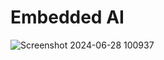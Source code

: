 # Embedded AI
![Screenshot 2024-06-28 100937](https://github.com/n16htb0t/EmbeddedAI/assets/132843656/5a450e4f-cfab-45f8-9575-1de8d5211c60)
